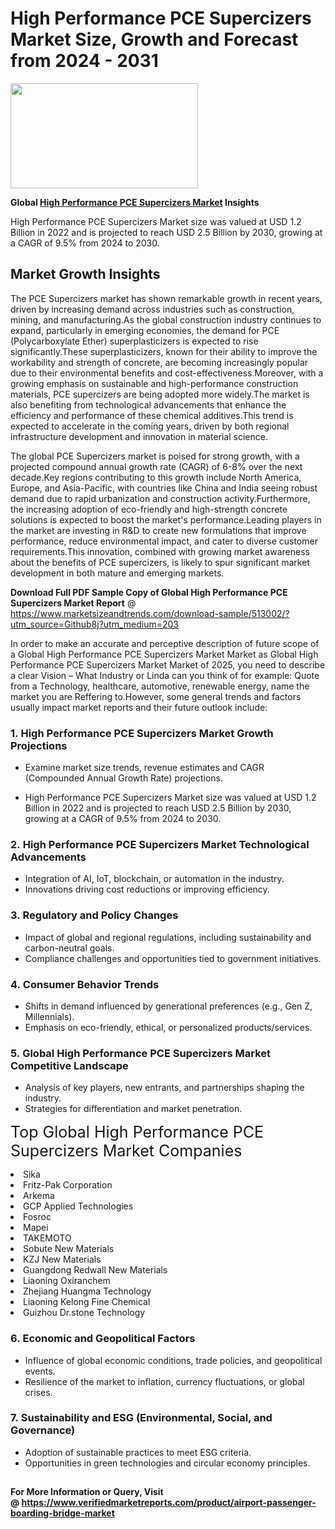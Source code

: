 <H1>High Performance PCE Supercizers Market Size, Growth and Forecast from 2024 - 2031</H1><img class="aligncenter size-medium wp-image-584254" src="https://thirdeyenews.in/wp-content/uploads/2024/09/Global-Market-Research-300x168.jpeg" alt="" width="300" height="168" /><p><strong>Global&nbsp;<a href="https://www.marketsizeandtrends.com/download-sample/513002/?utm_source=Github8j?utm_medium=203">High Performance PCE Supercizers Market</a> Insights</strong></p><p>High Performance PCE Supercizers Market size was valued at USD 1.2 Billion in 2022 and is projected to reach USD 2.5 Billion by 2030, growing at a CAGR of 9.5% from 2024 to 2030.</p><p><h2>Market Growth Insights</h2> <p>The PCE Supercizers market has shown remarkable growth in recent years, driven by increasing demand across industries such as construction, mining, and manufacturing.As the global construction industry continues to expand, particularly in emerging economies, the demand for PCE (Polycarboxylate Ether) superplasticizers is expected to rise significantly.These superplasticizers, known for their ability to improve the workability and strength of concrete, are becoming increasingly popular due to their environmental benefits and cost-effectiveness.Moreover, with a growing emphasis on sustainable and high-performance construction materials, PCE supercizers are being adopted more widely.The market is also benefiting from technological advancements that enhance the efficiency and performance of these chemical additives.This trend is expected to accelerate in the coming years, driven by both regional infrastructure development and innovation in material science.</p> <p>The global PCE Supercizers market is poised for strong growth, with a projected compound annual growth rate (CAGR) of 6-8% over the next decade.Key regions contributing to this growth include North America, Europe, and Asia-Pacific, with countries like China and India seeing robust demand due to rapid urbanization and construction activity.Furthermore, the increasing adoption of eco-friendly and high-strength concrete solutions is expected to boost the market's performance.Leading players in the market are investing in R&D to create new formulations that improve performance, reduce environmental impact, and cater to diverse customer requirements.This innovation, combined with growing market awareness about the benefits of PCE supercizers, is likely to spur significant market development in both mature and emerging markets.<p><span class=""><strong>Download Full PDF Sample Copy of Global High Performance PCE Supercizers Market Report</strong> @ <a href="https://www.marketsizeandtrends.com/download-sample/513002/?utm_source=Github8j?utm_medium=203" target="_blank">https://www.marketsizeandtrends.com/download-sample/513002/?utm_source=Github8j?utm_medium=203</a></span></p><p>In order to make an accurate and perceptive description of future scope of a Global&nbsp;High Performance PCE Supercizers Market Market as Global&nbsp;High Performance PCE Supercizers Market Market of 2025, you need to describe a clear Vision &ndash; What Industry or Linda can you think of for example: Quote from a Technology, healthcare, automotive, renewable energy, name the market you are Reffering to.However, some general trends and factors usually impact market reports and their future outlook include:</p><h3>1.&nbsp;<strong>High Performance PCE Supercizers Market Growth Projections</strong></h3><ul><li>Examine market size trends, revenue estimates and CAGR (Compounded Annual Growth Rate) projections.</li><li><p>High Performance PCE Supercizers Market size was valued at USD 1.2 Billion in 2022 and is projected to reach USD 2.5 Billion by 2030, growing at a CAGR of 9.5% from 2024 to 2030.</p></li></ul><h3>2.&nbsp;<strong>High Performance PCE Supercizers Market Technological Advancements</strong></h3><ul><li>Integration of AI, IoT, blockchain, or automation in the industry.</li><li>Innovations driving cost reductions or improving efficiency.</li></ul><h3>3.&nbsp;<strong>Regulatory and Policy Changes</strong></h3><ul><li>Impact of global and regional regulations, including sustainability and carbon-neutral goals.</li><li>Compliance challenges and opportunities tied to government initiatives.</li></ul><h3>4.&nbsp;<strong>Consumer Behavior Trends</strong></h3><ul><li>Shifts in demand influenced by generational preferences (e.g., Gen Z, Millennials).</li><li>Emphasis on eco-friendly, ethical, or personalized products/services.</li></ul><h3>5.&nbsp;<strong>Global High Performance PCE Supercizers Market Competitive Landscape</strong></h3><ul><li>Analysis of key players, new entrants, and partnerships shaping the industry.</li><li>Strategies for differentiation and market penetration.</li></ul><p data-pm-slice="1 1 []"><span style="color: inherit; font-family: inherit; font-size: 25px;">Top Global High Performance PCE Supercizers Market Companies</span></p><div class="" data-test-id=""><p><li>Sika</li><li> Fritz-Pak Corporation</li><li> Arkema</li><li> GCP Applied Technologies</li><li> Fosroc</li><li> Mapei</li><li> TAKEMOTO</li><li> Sobute New Materials</li><li> KZJ New Materials</li><li> Guangdong Redwall New Materials</li><li> Liaoning Oxiranchem</li><li> Zhejiang Huangma Technology</li><li> Liaoning Kelong Fine Chemical</li><li> Guizhou Dr.stone Technology</li></p></div><h3>6.&nbsp;<strong>Economic and Geopolitical Factors</strong></h3><ul><li>Influence of global economic conditions, trade policies, and geopolitical events.</li><li>Resilience of the market to inflation, currency fluctuations, or global crises.</li></ul><h3>7.&nbsp;<strong>Sustainability and ESG (Environmental, Social, and Governance)</strong></h3><ul><li>Adoption of sustainable practices to meet ESG criteria.</li><li>Opportunities in green technologies and circular economy principles.</li></ul><h2><strong style="font-size: 14px;">For More Information or Query, Visit @&nbsp;</strong><a style="background-color: #ffffff; font-size: 14px;" href="https://www.marketsizeandtrends.com/report/high-performance-pce-supercizers-market/" target="_blank">https://www.verifiedmarketreports.com/product/airport-passenger-boarding-bridge-market</a></h2>
